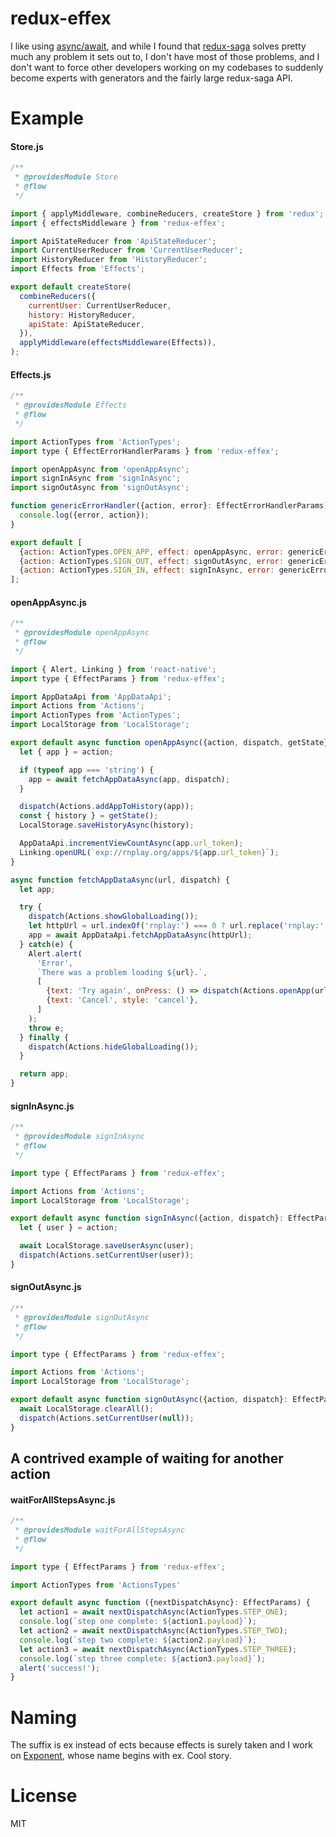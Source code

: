 # redux-effex

I like using [async/await](https://blog.getexponent.com/react-native-meets-async-functions-3e6f81111173),
and while I found that [redux-saga](https://github.com/yelouafi/redux-saga) solves pretty much any problem
it sets out to, I don't have most of those problems, and I don't want to
force other developers working on my codebases to suddenly become
experts with generators and the fairly large redux-saga API.

# Example

#### Store.js

```javascript
/**
 * @providesModule Store
 * @flow
 */

import { applyMiddleware, combineReducers, createStore } from 'redux';
import { effectsMiddleware } from 'redux-effex';

import ApiStateReducer from 'ApiStateReducer';
import CurrentUserReducer from 'CurrentUserReducer';
import HistoryReducer from 'HistoryReducer';
import Effects from 'Effects';

export default createStore(
  combineReducers({
    currentUser: CurrentUserReducer,
    history: HistoryReducer,
    apiState: ApiStateReducer,
  }),
  applyMiddleware(effectsMiddleware(Effects)),
);
```

#### Effects.js

```javascript
/**
 * @providesModule Effects
 * @flow
 */

import ActionTypes from 'ActionTypes';
import type { EffectErrorHandlerParams } from 'redux-effex';

import openAppAsync from 'openAppAsync';
import signInAsync from 'signInAsync';
import signOutAsync from 'signOutAsync';

function genericErrorHandler({action, error}: EffectErrorHandlerParams) {
  console.log({error, action});
}

export default [
  {action: ActionTypes.OPEN_APP, effect: openAppAsync, error: genericErrorHandler},
  {action: ActionTypes.SIGN_OUT, effect: signOutAsync, error: genericErrorHandler},
  {action: ActionTypes.SIGN_IN, effect: signInAsync, error: genericErrorHandler},
];
```

#### openAppAsync.js

```javascript
/**
 * @providesModule openAppAsync
 * @flow
 */

import { Alert, Linking } from 'react-native';
import type { EffectParams } from 'redux-effex';

import AppDataApi from 'AppDataApi';
import Actions from 'Actions';
import ActionTypes from 'ActionTypes';
import LocalStorage from 'LocalStorage';

export default async function openAppAsync({action, dispatch, getState}: EffectParams) {
  let { app } = action;

  if (typeof app === 'string') {
    app = await fetchAppDataAsync(app, dispatch);
  }

  dispatch(Actions.addAppToHistory(app));
  const { history } = getState();
  LocalStorage.saveHistoryAsync(history);

  AppDataApi.incrementViewCountAsync(app.url_token);
  Linking.openURL(`exp://rnplay.org/apps/${app.url_token}`);
}

async function fetchAppDataAsync(url, dispatch) {
  let app;

  try {
    dispatch(Actions.showGlobalLoading());
    let httpUrl = url.indexOf('rnplay:') === 0 ? url.replace('rnplay:', 'http:') : url;
    app = await AppDataApi.fetchAppDataAsync(httpUrl);
  } catch(e) {
    Alert.alert(
      'Error',
      `There was a problem loading ${url}.`,
      [
        {text: 'Try again', onPress: () => dispatch(Actions.openApp(url))},
        {text: 'Cancel', style: 'cancel'},
      ]
    );
    throw e;
  } finally {
    dispatch(Actions.hideGlobalLoading());
  }

  return app;
}
```

#### signInAsync.js

```javascript
/**
 * @providesModule signInAsync
 * @flow
 */

import type { EffectParams } from 'redux-effex';

import Actions from 'Actions';
import LocalStorage from 'LocalStorage';

export default async function signInAsync({action, dispatch}: EffectParams) {
  let { user } = action;

  await LocalStorage.saveUserAsync(user);
  dispatch(Actions.setCurrentUser(user));
}
```

#### signOutAsync.js

```javascript
/**
 * @providesModule signOutAsync
 * @flow
 */

import type { EffectParams } from 'redux-effex';

import Actions from 'Actions';
import LocalStorage from 'LocalStorage';

export default async function signOutAsync({action, dispatch}: EffectParams) {
  await LocalStorage.clearAll();
  dispatch(Actions.setCurrentUser(null));
}
```

## A contrived example of waiting for another action

#### waitForAllStepsAsync.js

```javascript
/**
 * @providesModule waitForAllStepsAsync
 * @flow
 */

import type { EffectParams } from 'redux-effex';

import ActionTypes from 'ActionsTypes'

export default async function ({nextDispatchAsync}: EffectParams) {
  let action1 = await nextDispatchAsync(ActionTypes.STEP_ONE);
  console.log(`step one complete: ${action1.payload}`);
  let action2 = await nextDispatchAsync(ActionTypes.STEP_TWO);
  console.log(`step two complete: ${action2.payload}`);
  let action3 = await nextDispatchAsync(ActionTypes.STEP_THREE);
  console.log(`step three complete: ${action3.payload}`);
  alert('success!');
}
```

# Naming

The suffix is ex instead of ects because effects is surely taken and I
work on [Exponent](https://getexponent.com/), whose name begins with ex.
Cool story.

# License

MIT
